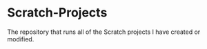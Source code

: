 # Scratch-Projects
The repository that runs all of the Scratch projects I have created or modified.
